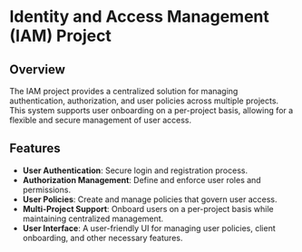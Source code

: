 # Identity and Access Management (IAM) Project

## Overview

The IAM project provides a centralized solution for managing authentication, authorization, and user policies across multiple projects. This system supports user onboarding on a per-project basis, allowing for a flexible and secure management of user access.

## Features

- **User Authentication**: Secure login and registration process.
- **Authorization Management**: Define and enforce user roles and permissions.
- **User Policies**: Create and manage policies that govern user access.
- **Multi-Project Support**: Onboard users on a per-project basis while maintaining centralized management.
- **User Interface**: A user-friendly UI for managing user policies, client onboarding, and other necessary features.

